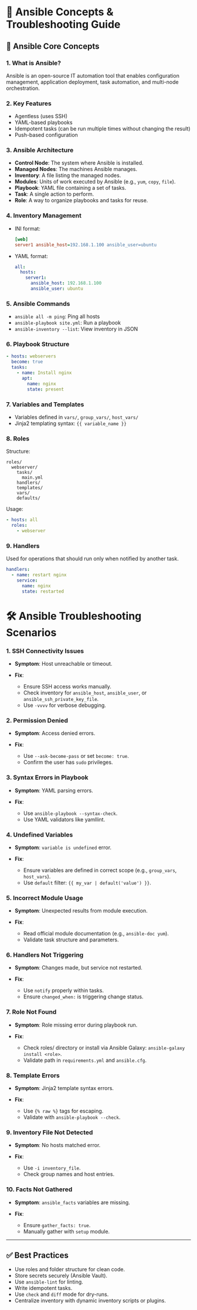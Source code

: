 # 📘 Ansible Concepts & Troubleshooting Guide

## 🔧 Ansible Core Concepts

### 1. **What is Ansible?**

Ansible is an open-source IT automation tool that enables configuration management, application deployment, task automation, and multi-node orchestration.

### 2. **Key Features**

* Agentless (uses SSH)
* YAML-based playbooks
* Idempotent tasks (can be run multiple times without changing the result)
* Push-based configuration

### 3. **Ansible Architecture**

* **Control Node**: The system where Ansible is installed.
* **Managed Nodes**: The machines Ansible manages.
* **Inventory**: A file listing the managed nodes.
* **Modules**: Units of work executed by Ansible (e.g., `yum`, `copy`, `file`).
* **Playbook**: YAML file containing a set of tasks.
* **Task**: A single action to perform.
* **Role**: A way to organize playbooks and tasks for reuse.

### 4. **Inventory Management**

* INI format:

  ```ini
  [web]
  server1 ansible_host=192.168.1.100 ansible_user=ubuntu
  ```
* YAML format:

  ```yaml
  all:
    hosts:
      server1:
        ansible_host: 192.168.1.100
        ansible_user: ubuntu
  ```

### 5. **Ansible Commands**

* `ansible all -m ping`: Ping all hosts
* `ansible-playbook site.yml`: Run a playbook
* `ansible-inventory --list`: View inventory in JSON

### 6. **Playbook Structure**

```yaml
- hosts: webservers
  become: true
  tasks:
    - name: Install nginx
      apt:
        name: nginx
        state: present
```

### 7. **Variables and Templates**

* Variables defined in `vars/`, `group_vars/`, `host_vars/`
* Jinja2 templating syntax: `{{ variable_name }}`

### 8. **Roles**

Structure:

```
roles/
  webserver/
    tasks/
      main.yml
    handlers/
    templates/
    vars/
    defaults/
```

Usage:

```yaml
- hosts: all
  roles:
    - webserver
```

### 9. **Handlers**

Used for operations that should run only when notified by another task.

```yaml
handlers:
  - name: restart nginx
    service:
      name: nginx
      state: restarted
```


# 🛠️ Ansible Troubleshooting Scenarios

### 1. **SSH Connectivity Issues**

* **Symptom**: Host unreachable or timeout.
* **Fix**:

  * Ensure SSH access works manually.
  * Check inventory for `ansible_host`, `ansible_user`, or `ansible_ssh_private_key_file`.
  * Use `-vvvv` for verbose debugging.

### 2. **Permission Denied**

* **Symptom**: Access denied errors.
* **Fix**:

  * Use `--ask-become-pass` or set `become: true`.
  * Confirm the user has `sudo` privileges.

### 3. **Syntax Errors in Playbook**

* **Symptom**: YAML parsing errors.
* **Fix**:

  * Use `ansible-playbook --syntax-check`.
  * Use YAML validators like yamllint.

### 4. **Undefined Variables**

* **Symptom**: `variable is undefined` error.
* **Fix**:

  * Ensure variables are defined in correct scope (e.g., `group_vars`, `host_vars`).
  * Use `default` filter: `{{ my_var | default('value') }}`.

### 5. **Incorrect Module Usage**

* **Symptom**: Unexpected results from module execution.
* **Fix**:

  * Read official module documentation (e.g., `ansible-doc yum`).
  * Validate task structure and parameters.

### 6. **Handlers Not Triggering**

* **Symptom**: Changes made, but service not restarted.
* **Fix**:

  * Use `notify` properly within tasks.
  * Ensure `changed_when:` is triggering change status.

### 7. **Role Not Found**

* **Symptom**: Role missing error during playbook run.
* **Fix**:

  * Check roles/ directory or install via Ansible Galaxy: `ansible-galaxy install <role>`.
  * Validate path in `requirements.yml` and `ansible.cfg`.

### 8. **Template Errors**

* **Symptom**: Jinja2 template syntax errors.
* **Fix**:

  * Use `{% raw %}` tags for escaping.
  * Validate with `ansible-playbook --check`.

### 9. **Inventory File Not Detected**

* **Symptom**: No hosts matched error.
* **Fix**:

  * Use `-i inventory_file`.
  * Check group names and host entries.

### 10. **Facts Not Gathered**

* **Symptom**: `ansible_facts` variables are missing.
* **Fix**:

  * Ensure `gather_facts: true`.
  * Manually gather with `setup` module.

---

## ✅ Best Practices

* Use roles and folder structure for clean code.
* Store secrets securely (Ansible Vault).
* Use `ansible-lint` for linting.
* Write idempotent tasks.
* Use `check` and `diff` mode for dry-runs.
* Centralize inventory with dynamic inventory scripts or plugins.

